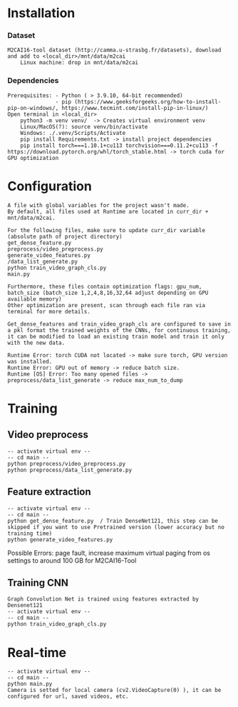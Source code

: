 # Installation

### Dataset
    M2CAI16-tool dataset (http://camma.u-strasbg.fr/datasets), download and add to <local_dir>/mnt/data/m2cai
        Linux machine: drop in mnt/data/m2cai
### Dependencies
    Prerequisites: - Python ( > 3.9.10, 64-bit recommended)
                   - pip (https://www.geeksforgeeks.org/how-to-install-pip-on-windows/, https://www.tecmint.com/install-pip-in-linux/)
    Open terminal in <local_dir>
        python3 -m venv venv/  -> Creates virtual environment venv
        Linux/MacOS(?): source venv/bin/activate
        Windows: ./.venv/Scripts/Activate
        pip install Requirements.txt -> install project dependencies
        pip install torch===1.10.1+cu113 torchvision===0.11.2+cu113 -f https://download.pytorch.org/whl/torch_stable.html -> torch cuda for GPU optimization

# Configuration
    A file with global variables for the project wasn't made.
    By default, all files used at Runtime are located in curr_dir + mnt/data/m2cai.

    For the following files, make sure to update curr_dir variable (absolute path of project directory)
    get_dense_feature.py                      preprocess/video_preprocess.py
    generate_video_features.py                          /data_list_generate.py
    python train_video_graph_cls.py
    main.py 
    
    Furthermore, these files contain optimization flags: gpu_num, batch_size (batch_size 1,2,4,8,16,32,64 adjust depending on GPU available memory)
    Other optimization are present, scan through each file ran via terminal for more details.

    Get_dense_features and train_video_graph_cls are configured to save in a pkl format the trained weights of the CNNs, for continuous training, it can be modified to load an existing train model and train it only with the new data.

    Runtime Error: torch CUDA not located -> make sure torch, GPU version was installed.
    Runtime Error: GPU out of memory -> reduce batch size.
    Runtime [OS] Error: Too many opened files -> preprocess/data_list_generate -> reduce max_num_to_dump

# Training

## Video preprocess
    -- activate virtual env --
    -- cd main --
    python preprocess/video_preprocess.py
    python preprocess/data_list_generate.py

## Feature extraction
    -- activate virtual env --
    -- cd main --
    python get_dense_feature.py  / Train DenseNet121, this step can be skipped if you want to use Pretrained version (lower accuracy but no training time)
    python generate_video_features.py
Possible Errors: page fault, increase maximum virtual paging from os settings to around 100 GB for M2CAI16-Tool

## Training CNN
    Graph Convolution Net is trained using features extracted by Densenet121
    -- activate virtual env --
    -- cd main --
    python train_video_graph_cls.py

# Real-time
    -- activate virtual env --
    -- cd main --
    python main.py 
    Camera is setted for local camera (cv2.VideoCapture(0) ), it can be configured for url, saved videos, etc.